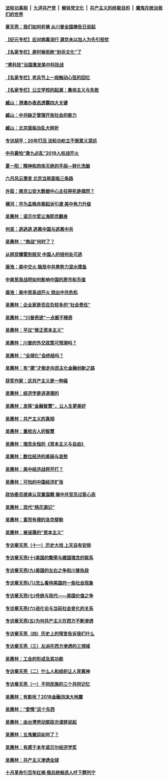 

####  [法轮功真相](../../../../basic/blob/master/README.md?t=07061302) &nbsp;|&nbsp; [九评共产党](../../../../9ping.md/blob/master/README.md?t=07061302) &nbsp;|&nbsp; [解体党文化](../../../../jtdwh.md/blob/master/README.md?t=07061302)  &nbsp;|&nbsp; [共产主义的终极目的](../../../../gczydzjmd.md/blob/master/README.md?t=07061302) &nbsp;|&nbsp; [魔鬼在统治我们的世界](../../../../mgztzwmdsj.md/blob/master/README.md?t=07061302) 

#### [章天亮：我们如何祈祷 从川普全国祷告日说起](../pages/nsc423/n11944627.md?t=07061302) 

#### [【纪元专栏】应对病毒流行 渥京未以加人为先引担忧](../pages/nsc423/n11875714.md?t=07061302) 

#### [【名家专栏】是时候拒绝“封杀文化”了](../pages/nsc423/n11814093.md?t=07061302) 

#### [“黑科技”治国激发美中科技战](../pages/nsc423/n11638056.md?t=07061302) 

#### [【名家专栏】老兵节上一段触动心弦的回忆](../pages/nsc423/n11646016.md?t=07061302) 

#### [【名家专栏】公立学校的起源：集体主义与失败](../pages/nsc423/n11601833.md?t=07061302) 

#### [臧山：港澳办表态透露四大关键](../pages/nsc423/n11421628.md?t=07061302) 

#### [臧山：中共缺乏管理开放社会的能力](../pages/nsc423/n11407457.md?t=07061302) 

#### [臧山：北京面临治乱大转折](../pages/nsc423/n11406895.md?t=07061302) 

#### [专访胡平：20年打压 法轮功屹立不倒意义深远](../pages/nsc423/n11398800.md?t=07061302) 

#### [中共最怕“逢九必乱”2019人权战开火](../pages/nsc423/n11385248.md?t=07061302) 

#### [夏一阳：精神和肉体灭绝的手段—转化洗脑](../pages/nsc423/n11368250.md?t=07061302) 

#### [六月风云激变 北京当局面临三条路](../pages/nsc423/n11313668.md?t=07061302) 

#### [许茹：南京公安大数据中心主任猝死是偶然？](../pages/nsc423/n11064744.md?t=07061302) 

#### [横河：华为孟晚舟案起诉引渡 美中角力升级](../pages/nsc423/n11027230.md?t=07061302) 

#### [吴惠林：诺贝尔奖让海耶克翻身](../pages/nsc423/n10890049.md?t=07061302) 

#### [何坚：逃逃逃 逃离中国与逃离中共](../pages/nsc423/n10592891.md?t=07061302) 

#### [吴惠林：“商战”何时了？](../pages/nsc423/n10573558.md?t=07061302) 

#### [从网贷爆雷到股灾 中国人的钱何处可逃](../pages/nsc423/n10572800.md?t=07061302) 

#### [唐浩：美中交火 隐现中共黑势力混水摸鱼](../pages/nsc423/n10544040.md?t=07061302) 

#### [中美贸易战将如何影响中国的房市和币值](../pages/nsc423/n10543697.md?t=07061302) 

#### [唐浩：美中贸易战开火 烧出中共危机](../pages/nsc423/n10540126.md?t=07061302) 

#### [吴惠林：企业家是否应负较多的“社会责任”](../pages/nsc423/n10535022.md?t=07061302) 

#### [吴惠林：“川普奇迹”一点都不稀奇](../pages/nsc423/n10512808.md?t=07061302) 

#### [吴惠林：平议“修正资本主义”](../pages/nsc423/n10495724.md?t=07061302) 

#### [吴惠林：川普的外交政策可预测吗？](../pages/nsc423/n10462387.md?t=07061302) 

#### [吴惠林：“全球化”会终结吗？](../pages/nsc423/n10452838.md?t=07061302) 

#### [吴惠林：有“德”才能走向民主化金融创新之路](../pages/nsc423/n10432292.md?t=07061302) 

#### [获奖作家：这共产主义是一种癌](../pages/nsc423/n10431541.md?t=07061302) 

#### [吴惠林：经济学是讲道德的](../pages/nsc423/n10398014.md?t=07061302) 

#### [吴惠林：发挥“金融智慧”，让人生更美好](../pages/nsc423/n10375019.md?t=07061302) 

#### [吴惠林：共产主义的真相](../pages/nsc423/n10351394.md?t=07061302) 

#### [吴惠林：重拾古人的智慧](../pages/nsc423/n10337691.md?t=07061302) 

#### [吴惠林：理念永恒的《资本主义与自由》](../pages/nsc423/n10316274.md?t=07061302) 

#### [吴惠林：数位经济的美丽与哀愁](../pages/nsc423/n10292946.md?t=07061302) 

#### [吴惠林：美中经济战将开打？](../pages/nsc423/n10258825.md?t=07061302) 

#### [吴惠林：可怕的中国经济扩张](../pages/nsc423/n10219147.md?t=07061302) 

#### [政协委员提承认双重国籍 揭中共官员过客心态](../pages/nsc423/n10208809.md?t=07061302) 

#### [吴惠林：现代“桃花源记”](../pages/nsc423/n10185234.md?t=07061302) 

#### [吴惠林：富而有德的洛克斐勒](../pages/nsc423/n10142264.md?t=07061302) 

#### [吴惠林：被诬蔑的“资本主义”](../pages/nsc423/n10124816.md?t=07061302) 

#### [专访章天亮（十一）历史大戏 上天自有安排](../pages/nsc423/n10094905.md?t=07061302) 

#### [专访章天亮(十)美国的繁荣与建国理念的联系](../pages/nsc423/n10094899.md?t=07061302) 

#### [专访章天亮(九)美国的左右之争和川普执政](../pages/nsc423/n10094889.md?t=07061302) 

#### [专访章天亮(八)怎么看待美国的一些社会现象](../pages/nsc423/n10094857.md?t=07061302) 

#### [专访章天亮(七)传统与现代——美国价值之争](../pages/nsc423/n10093140.md?t=07061302) 

#### [专访章天亮(六)进化论与当前社会变化的关系](../pages/nsc423/n10092036.md?t=07061302) 

#### [专访章天亮(五)为何共产主义在西方不断渗透](../pages/nsc423/n10083620.md?t=07061302) 

#### [专访章天亮（四）历史上的预言告诉我们什么](../pages/nsc423/n10083606.md?t=07061302) 

#### [专访章天亮（三）左派在西方渗透的三领域](../pages/nsc423/n10081115.md?t=07061302) 

#### [吴惠林：工会的形成及其功能](../pages/nsc423/n10080633.md?t=07061302) 

#### [专访章天亮（二）什么人和组织让人背离神](../pages/nsc423/n10076637.md?t=07061302) 

#### [专访章天亮（一）不同民族的三个共同记忆](../pages/nsc423/n10074188.md?t=07061302) 

#### [吴惠林：有影呒？2018金融泡沫大地震](../pages/nsc423/n10040534.md?t=07061302) 

#### [吴惠林：“爱情”这个东西](../pages/nsc423/n10019423.md?t=07061302) 

#### [吴惠林：由台湾劳动部政次请辞说起](../pages/nsc423/n9979679.md?t=07061302) 

#### [吴惠林：五鬼搬运如何了？](../pages/nsc423/n9925338.md?t=07061302) 

#### [吴惠林：有感于本年诺贝尔经济学奖](../pages/nsc423/n9871883.md?t=07061302) 

#### [吴惠林：共产主义渗透全球](../pages/nsc423/n9812748.md?t=07061302) 

#### [十月革命引百年红祸 俄总统候选人吁下葬列宁](../pages/nsc423/n9810182.md?t=07061302) 

